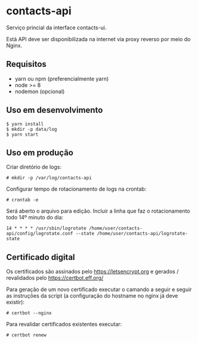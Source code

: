 # contacts-api

Serviço princial da interface contacts-ui.

Está API deve ser disponibilizada na internet via proxy reverso por meio do Nginx.

## Requisitos

 * yarn ou npm (preferencialmente yarn)
 * node >= 8
 * nodemon (opcional)

## Uso em desenvolvimento

```
$ yarn install
$ mkdir -p data/log
$ yarn start
```

## Uso em produção

Criar diretório de logs:

```
# mkdir -p /var/log/contacts-api
```

Configurar tempo de rotacionamento de logs na crontab:
```
# crontab -e
```

Será aberto o arquivo para edição. Incluir a linha que faz o rotacionamento todo 14º minuto do dia:
```
14 * * * * /usr/sbin/logrotate /home/user/contacts-api/config/logrotate.conf --state /home/user/contacts-api/logrotate-state
```

## Certificado digital

Os certificados são assinados pelo https://letsencrypt.org e gerados / revalidados pelo https://certbot.eff.org/

Para geração de um novo certificado executar o camando a seguir e seguir as instruções da script (a configuração do hostname no nginx já deve existir):

```
# certbot --nginx
```

Para revalidar certificados existentes executar:

```
# certbot renew
```
